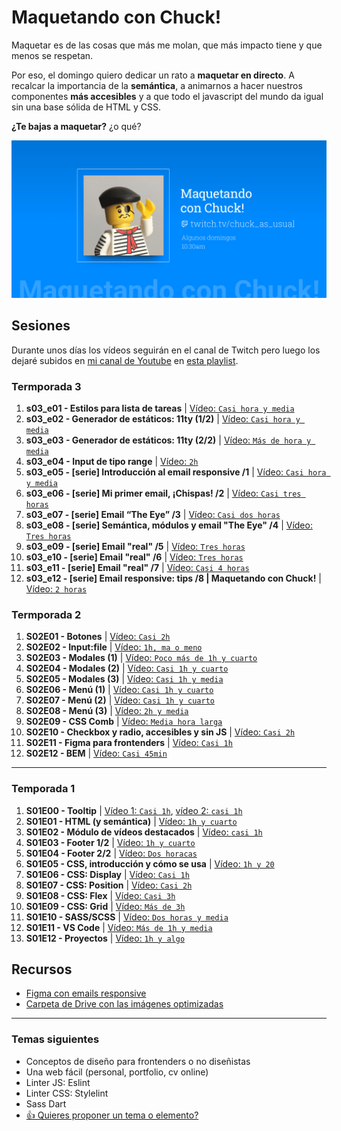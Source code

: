 # Maquetando con Chuck!

Maquetar es de las cosas que más me molan, que más impacto tiene y que menos se respetan.

Por eso, el domingo quiero dedicar un rato a **maquetar en directo**. A recalcar la importancia de la **semántica**, a animarnos a hacer nuestros componentes **más accesibles** y a que todo el javascript del mundo da igual sin una base sólida de HTML y CSS.

**¿Te bajas a maquetar?** ¿o qué?

![Maquetando con Chuck!](maquetando-con-chuck-alt.png)

## Sesiones
Durante unos días los vídeos seguirán en el canal de Twitch pero luego los dejaré subidos en [mi canal de Youtube](https://www.youtube.com/c/chuck-as-usual) en [esta playlist](https://www.youtube.com/playlist?list=PLO-mtrYE0827SRqJnPOOU1OQLbN_OZpT6).

### Termporada 3

1. **s03_e01 - Estilos para lista de tareas** | [Vídeo: `Casi hora y media`](https://youtu.be/vSTdG3JmebI)
1. **s03_e02 - Generador de estáticos: 11ty (1/2)** | [Vídeo: `Casi hora y media`](https://youtu.be/kk6PEE6w8iA)
1. **s03_e03 - Generador de estáticos: 11ty (2/2)** | [Vídeo: `Más de hora y media`](https://youtu.be/9vXR57K3JQk)
1. **s03_e04 - Input de tipo range** | [Vídeo: `2h`](https://youtu.be/USKQ6zw9Jaw)
1. **s03_e05 - [serie] Introducción al email responsive /1** | [Vídeo: `Casi hora y media`](https://youtu.be/qPSO_ixTh0E)
1. **s03_e06 - [serie] Mi primer email, ¡Chispas! /2** | [Vídeo: `Casi tres horas`](https://youtu.be/44UbfyU6rlo)
1. **s03_e07 - [serie] Email “The Eye” /3** | [Vídeo: `Casi dos horas`](https://youtu.be/wycUkl9Yzvk)
1. **s03_e08 - [serie] Semántica, módulos y email "The Eye" /4** | [Vídeo: `Tres horas`](https://youtu.be/wB7uRu_IVZ0)
1. **s03_e09 - [serie] Email "real" /5** | [Vídeo: `Tres horas`](https://youtu.be/YwrBHsmTinM)
1. **s03_e10 - [serie] Email "real" /6** | [Vídeo: `Tres horas`](https://youtu.be/O8bV4rE_0Ck)
1. **s03_e11 - [serie] Email "real" /7** | [Vídeo: `Casi 4 horas`](https://youtu.be/zMlxTZczRAE)
1. **s03_e12 - [serie] Email responsive: tips /8 | Maquetando con Chuck!** | [Vídeo: `2 horas`](https://youtu.be/zCJg1h4y8jI)


### Termporada 2

1. **S02E01 - Botones** | [Vídeo: `Casi 2h`](https://youtu.be/EPJY2-N5yFw)
1. **S02E02 - Input:file** | [Vídeo: `1h, ma o meno`](https://youtu.be/1kN-p2IPsBs)
1. **S02E03 - Modales (1)** | [Vídeo: `Poco más de 1h y cuarto`](https://youtu.be/j3P2a0A_XdI)
1. **S02E04 - Modales (2)** | [Vídeo: `Casi 1h y cuarto`](https://youtu.be/XtGzGPbaO_Y)
1. **S02E05 - Modales (3)** | [Vídeo: `Casi 1h y media`](https://youtu.be/MOx-_22j9Pc)
1. **S02E06 - Menú (1)** | [Vídeo: `Casi 1h y cuarto`](https://youtu.be/D4W_EL8W_1o)
1. **S02E07 - Menú (2)** | [Vídeo: `Casi 1h y cuarto`](https://youtu.be/rpJOkF_bEA4)
1. **S02E08 - Menú (3)** | [Vídeo: `2h y media`](https://youtu.be/Xsv9NlWP21w)
1. **S02E09 - CSS Comb** | [Vídeo: `Media hora larga`](https://youtu.be/mDZu_E4pgok)
1. **S02E10 - Checkbox y radio, accesibles y sin JS** | [Vídeo: `Casi 2h`](https://youtu.be/wf0R8G5kY-Q)
1. **S02E11 - Figma para frontenders** | [Vídeo: `Casi 1h`](https://youtu.be/-aA27u48II4)
1. **S02E12 - BEM** | [Vídeo: `Casi 45min`](https://youtu.be/tDF4qlFkfeA)

---

### Temporada 1

1. **S01E00 - Tooltip** | [Vídeo 1: `Casi 1h`](https://youtu.be/pwtNFzrbNAM), [vídeo 2: `casi 1h`](https://youtu.be/SqGFoHnJg60)
1. **S01E01 - HTML (y semántica)** | [Vídeo: `1h y cuarto`](https://youtu.be/5vATBkG4Ijw)
1. **S01E02 - Módulo de vídeos destacados** | [Vídeo: `casi 1h`](https://youtu.be/UTLDi4RBx0U)
1. **S01E03 - Footer 1/2** | [Vídeo: `1h y cuarto`](https://youtu.be/5WGKZnxy4b4)
1. **S01E04 - Footer 2/2** | [Vídeo: `Dos horacas`](https://youtu.be/tVqJOHIjB0w)
1. **S01E05 - CSS, introducción y cómo se usa** | [Vídeo: `1h y 20`](https://youtu.be/nb1PVduHPME)
1. **S01E06 - CSS: Display** | [Vídeo: `Casi 1h`](https://youtu.be/ccluG1Mwepg)
1. **S01E07 - CSS: Position** | [Vídeo: `Casi 2h`](https://youtu.be/zXHPgzCWsx4)
1. **S01E08 - CSS: Flex** | [Vídeo: `Casi 3h`](https://youtu.be/4p_rxHkF-sM)
1. **S01E09 - CSS: Grid** | [Vídeo: `Más de 3h`](https://youtu.be/17bhRbGr_oo)
1. **S01E10 - SASS/SCSS** | [Vídeo: `Dos horas y media`](https://youtu.be/HSC4_yrzP94)
1. **S01E11 - VS Code** | [Vídeo: `Más de 1h y media`](https://youtu.be/dLceE1kW604)
1. **S01E12 - Proyectos** | [Vídeo: `1h y algo`](https://youtu.be/_z5Ry7uY6NA)

## Recursos
- [Figma con emails responsive](https://www.figma.com/file/zMsjzt26T1k7dRgQU6yn4T/mails-responsive?node-id=149%3A311)
- [Carpeta de Drive con las imágenes optimizadas](https://drive.google.com/drive/folders/1A1WN0QZ_emEgBehKdSVI1_8LG2eDedAM?usp=sharing)

---

### Temas siguientes

- Conceptos de diseño para frontenders o no diseñistas
- Una web fácil (personal, portfolio, cv online)
- Linter JS: Eslint
- Linter CSS: Stylelint
- Sass Dart
- [👍 Quieres proponer un tema o elemento?](https://github.com/oneeyedman/maquetando-con-chuck/issues/1)
